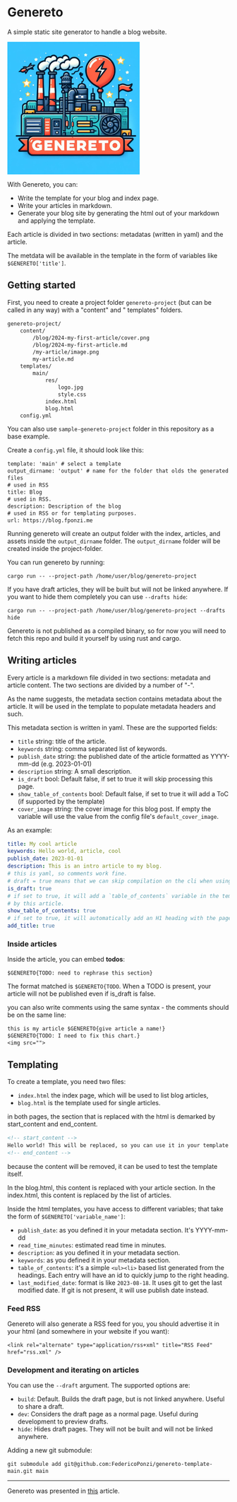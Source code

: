 # Genereto

A simple static site generator to handle a blog website.

[<img src="https://github.com/FedericoPonzi/genereto/raw/main/assets/genereto-logo.jpg" width="300" align="center">](https://github.com/FedericoPonzi/genereto/raw/main/assets/genereto-logo.jpg)

With Genereto, you can:

* Write the template for your blog and index page.
* Write your articles in markdown.
* Generate your blog site by generating the html out of your markdown and applying the template.

Each article is divided in two sections: metadatas (written in yaml) and the article.

The metdata will be available in the template in the form of variables like `$GENERETO['title']`.

## Getting started

First, you need to create a project folder `genereto-project` (but can be called in any way) with a "content" and "
templates" folders.

```
genereto-project/
    content/
        /blog/2024-my-first-article/cover.png
        /blog/2024-my-first-article.md
        /my-article/image.png
        my-article.md
    templates/
        main/
            res/
                logo.jpg
                style.css
            index.html
            blog.html
    config.yml
```

You can also use `sample-genereto-project` folder in this repository as a base example.

Create a `config.yml` file, it should look like this:

```
template: 'main' # select a template
output_dirname: 'output' # name for the folder that olds the generated files
# used in RSS
title: Blog
# used in RSS.
description: Description of the blog
# used in RSS or for templating purposes.
url: https://blog.fponzi.me
```

Running genereto will create an output folder with the index, articles, and assets inside the `output_dirname` folder.
The `output_dirname` folder will be created inside the project-folder.

You can run genereto by running:

```shell
cargo run -- --project-path /home/user/blog/genereto-project
```

If you have draft articles, they will be built but will not be linked anywhere. If you want to hide them completely you
can use `--drafts hide`:

```shell
cargo run -- --project-path /home/user/blog/genereto-project --drafts hide
```

Genereto is not published as a compiled binary,
so for now you will need to fetch this repo and build it yourself by using rust and cargo.

## Writing articles

Every article is a markdown file divided in two sections: metadata and article content. The two sections are divided by
a number of "-".

As the name suggests, the metadata section contains metadata about the article. It will be used in the template to
populate metadata headers and such.

This metadata section is written in yaml. These are the supported fields:

* `title` string: title of the article.
* `keywords` string: comma separated list of keywords.
* `publish_date` string: the published date of the article formatted as YYYY-mm-dd (e.g. 2023-01-01)
* `description` string: A small description.
* `is_draft` bool: Default false, if set to true it will skip processing this page.
* `show_table_of_contents` bool: Default false, if set to true it will add a ToC (if supported by the template)
* `cover_image` string: the cover image for this blog post. If empty the variable will use the value from the config file's `default_cover_image`.

As an example:

```yaml
title: My cool article
keywords: Hello world, article, cool
publish_date: 2023-01-01
description: This is an intro article to my blog.
# this is yaml, so comments work fine.
# draft = true means that we can skip compilation on the cli when using --skip-drafts
is_draft: true
# if set to true, it will add a `table_of_contents` variable in the template with the table of contents generated
# by this article.
show_table_of_contents: true
# if set to true, it will automatically add an H1 heading with the page title at the top of the content
add_title: true
```
### Inside articles
Inside the article, you can embed **todos**:

```
$GENERETO{TODO: need to rephrase this section}
```

The format matched is `$GENERETO{TODO`. When a TODO is present, your article will not be published even if is_draft is
false.

you can also write comments using the same syntax - the comments should be on the same line:

```
this is my article $GENERETO{give article a name!}
$GENERETO{TODO: I need to fix this chart.}
<img src="">
```

## Templating

To create a template, you need two files:

* `index.html` the index page, which will be used to list blog articles,
* `blog.html` is the template used for single articles.

in both pages, the section that is replaced with the html is demarked by start_content and end_content.

```html
<!-- start_content -->
Hello world! This will be replaced, so you can use it in your template to see how the final resul will look like!
<!-- end_content -->
```

because the content will be removed, it can be used to test the template itself.

In the blog.html, this content is replaced with your article section.
In the index.html, this content is replaced by the list of articles.

Inside the html templates, you have access to different variables; that take the form of `$GENERETO['variable_name']`:

* `publish_date`: as you defined it in your metadata section. It's YYYY-mm-dd
* `read_time_minutes`: estimated read time in minutes.
* `description`: as you defined it in your metadata section.
* `keywords`: as you defined it in your metadata section.
* `table_of_contents`: it's a simple `<ul><li>` based list generated from the headings. Each entry will have an id to
  quickly jump to the right heading.
* `last_modified_date`: format is like `2023-08-18`. It uses git to get the last modified date. If git is not present,
  it will use publish date instead.

### Feed RSS

Genereto will also generate a RSS feed for you, you should advertise it in your html (and somewhere in your website if
you want):

```
<link rel="alternate" type="application/rss+xml" title="RSS Feed" href="rss.xml" />
```

### Development and iterating on articles

You can use the `--draft` argument. The supported options are:

* `build`: Default. Builds the draft page, but is not linked anywhere. Useful to share a draft.
* `dev`: Considers the draft page as a normal page. Useful during development to preview drafts.
* `hide`: Hides draft pages. They will not be built and will not be linked anywhere.

Adding a new git submodule:
```
git submodule add git@github.com:FedericoPonzi/genereto-template-main.git main
```
----

Genereto was presented in [this](https://blog.fponzi.me/2023-05-19-one-complex-setup.html) article.